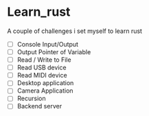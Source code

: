# Learn_rust
A couple of challenges i set myself to learn rust

- [ ] Console Input/Output
- [ ] Output Pointer of Variable 
- [ ] Read / Write to File
- [ ] Read USB device
- [ ] Read MIDI device
- [ ] Desktop application
- [ ] Camera Application
- [ ] Recursion
- [ ] Backend server
